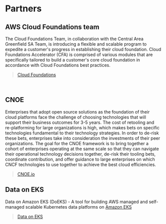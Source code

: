 # Partners

## AWS Cloud Foundations team
The Cloud Foundations Team, in collaboration with the Central Area Greenfield SA Team, is introducing a flexible and scalable program to expedite a customer's progress in establishing their cloud foundation. Cloud Foundations Accelerator (CFA) is comprised of various modules that are specifically tailored to build a customer's core cloud foundation in accordance with Cloud Foundations best practices.

> [Cloud Foundations](https://aws.amazon.com/architecture/cloud-foundations/)


<br />


## CNOE

Enterprises that adopt open source solutions as the foundation of their cloud platforms face the challenge of choosing technologies that will support their business outcomes for 3-5 years. The cost of retooling and re-platforming for large organizations is high, which makes bets on specific technologies fundamental to their technology strategies. In order to de-risk these bets, enterprises take into consideration the investments of their peer organizations. The goal for the CNOE framework is to bring together a cohort of enterprises operating at the same scale so that they can navigate their operational technology decisions together, de-risk their tooling bets, coordinate contribution, and offer guidance to large enterprises on which CNCF technologies to use together to achieve the best cloud efficiencies.

> [CNOE.io](https://cnoe.io/)

## Data on EKS
Data on Amazon EKS (DoEKS) - A tool for building AWS managed and self-managed scalable Kubernetes data platforms on [Amazon EKS](https://aws.amazon.com/eks/)

> [Data on EKS](https://awslabs.github.io/data-on-eks/)

